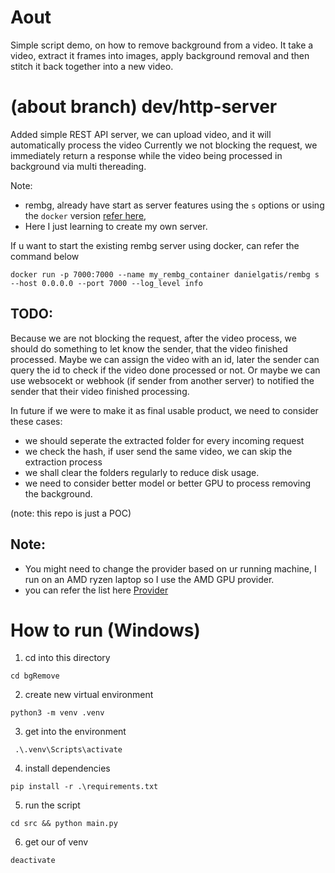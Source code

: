 # Aout

Simple script demo, on how to remove background from a video.
It take a video, extract it frames into images, apply background removal and then stitch it back together into a new video.

# (about branch) dev/http-server

Added simple REST API server, we can upload video, and it will automatically process the video
Currently we not blocking the request, we immediately return a response while the video being processed in background via multi thereading.

Note:

- rembg, already have start as server features using the `s` options or using the `docker` version [refer here](https://github.com/danielgatis/rembg#rembg-s),
- Here I just learning to create my own server.

If u want to start the existing rembg server using docker, can refer the command below

```
docker run -p 7000:7000 --name my_rembg_container danielgatis/rembg s --host 0.0.0.0 --port 7000 --log_level info
```

## TODO:

Because we are not blocking the request,
after the video process, we should do something to let know the sender, that the video finished processed.
Maybe we can assign the video with an id, later the sender can query the id to check if the video done processed or not.
Or maybe we can use websocekt or webhook (if sender from another server) to notified the sender that their video finished processing.

In future if we were to make it as final usable product,
we need to consider these cases:

- we should seperate the extracted folder for every incoming request
- we check the hash, if user send the same video, we can skip the extraction process
- we shall clear the folders regularly to reduce disk usage.
- we need to consider better model or better GPU to process removing the background.

(note: this repo is just a POC)

## Note:

- You might need to change the provider based on ur running machine, I run on an AMD ryzen laptop so I use the AMD GPU provider.
- you can refer the list here [Provider](https://onnxruntime.ai/docs/execution-providers/)

# How to run (Windows)

1. cd into this directory

```
cd bgRemove
```

2. create new virtual environment

```
python3 -m venv .venv
```

3. get into the environment

```
 .\.venv\Scripts\activate
```

4. install dependencies

```
pip install -r .\requirements.txt
```

5. run the script

```
cd src && python main.py

```

6. get our of venv

```
deactivate
```
